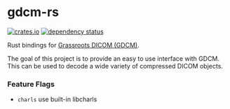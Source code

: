 # gdcm-rs

[![crates.io](https://img.shields.io/crates/v/gdcm-rs.svg)](https://crates.io/crates/gdcm-rs)
[![dependency status](https://deps.rs/repo/github/pevers/gdcm-rs/status.svg)](https://deps.rs/repo/github/pevers/gdcm-rs)

Rust bindings for [Grassroots DICOM (GDCM)](https://github.com/malaterre/GDCM).

The goal of this project is to provide an easy to use interface with GDCM.
This can be used to decode a wide variety of compressed DICOM objects.

### Feature Flags

* `charls` use built-in libcharls
